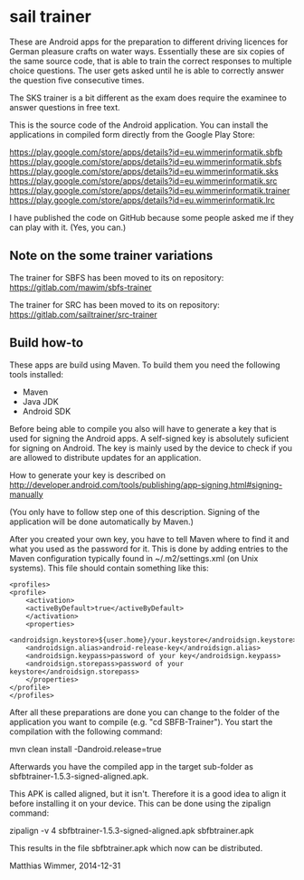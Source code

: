 sail trainer
============

These are Android apps for the preparation to different driving licences for
German pleasure crafts on water ways. Essentially these are six copies of the
same source code, that is able to train the correct responses to multiple
choice questions. The user gets asked until he is able to correctly answer the
question five consecutive times.

The SKS trainer is a bit different as the exam does require the examinee to
answer questions in free text.

This is the source code of the Android application. You can install the
applications in compiled form directly from the Google Play Store:

https://play.google.com/store/apps/details?id=eu.wimmerinformatik.sbfb
https://play.google.com/store/apps/details?id=eu.wimmerinformatik.sbfs
https://play.google.com/store/apps/details?id=eu.wimmerinformatik.sks
https://play.google.com/store/apps/details?id=eu.wimmerinformatik.src
https://play.google.com/store/apps/details?id=eu.wimmerinformatik.trainer
https://play.google.com/store/apps/details?id=eu.wimmerinformatik.lrc

I have published the code on GitHub because some people asked me if they can
play with it. (Yes, you can.)


Note on the some trainer variations
-----------------------------------

The trainer for SBFS has been moved to its on repository: 
https://gitlab.com/mawim/sbfs-trainer

The trainer for SRC has been moved to its on repository: 
https://gitlab.com/sailtrainer/src-trainer


Build how-to
------------

These apps are build using Maven. To build them you need the following tools
installed:

- Maven
- Java JDK
- Android SDK

Before being able to compile you also will have to generate a key that is used
for signing the Android apps. A self-signed key is absolutely suficient for
signing on Android. The key is mainly used by the device to check if you are
allowed to distribute updates for an application.

How to generate your key is described on
http://developer.android.com/tools/publishing/app-signing.html#signing-manually

(You only have to follow step one of this description. Signing of the
application will be done automatically by Maven.)

After you created your own key, you have to tell Maven where to find it and
what you used as the password for it. This is done by adding entries to the
Maven configuration typically found in ~/.m2/settings.xml (on Unix systems).
This file should contain something like this:

<?xml version='1.0'?>
<settings
    xmlns="http://maven.apache.org/SETTINGS/1.0.0"
    xmlns:xsi="http://www.w3.org/2001/XMLSchema-instance"
    xsi:schemaLocation="http://maven.apache.org/SETTINGS/1.0.0
                        http://maven.apache.org/xsd/settings-1.0.0.xsd">

    <profiles>
	<profile>
	    <activation>
		<activeByDefault>true</activeByDefault>
	    </activation>
	    <properties>
		<androidsign.keystore>${user.home}/your.keystore</androidsign.keystore>
		<androidsign.alias>android-release-key</androidsign.alias>               
		<androidsign.keypass>password of your key</androidsign.keypass>                
		<androidsign.storepass>password of your keystore</androidsign.storepass>
	    </properties>
	</profile>
    </profiles>
</settings>

After all these preparations are done you can change to the folder of the
application you want to compile (e.g. "cd SBFB-Trainer"). You start the
compilation with the following command:

mvn clean install -Dandroid.release=true

Afterwards you have the compiled app in the target sub-folder as
sbfbtrainer-1.5.3-signed-aligned.apk.

This APK is called aligned, but it isn't. Therefore it is a good idea to align
it before installing it on your device. This can be done using the zipalign
command:

zipalign -v 4 sbfbtrainer-1.5.3-signed-aligned.apk sbfbtrainer.apk

This results in the file sbfbtrainer.apk which now can be distributed.


Matthias Wimmer, 2014-12-31

